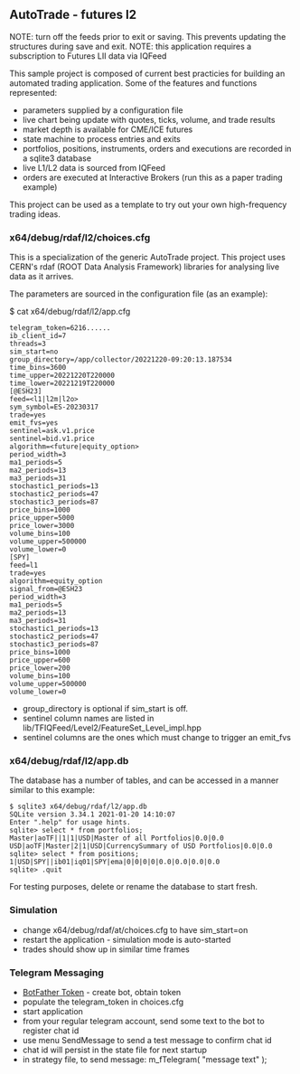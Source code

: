 ## AutoTrade - futures l2

NOTE: turn off the feeds prior to exit or saving.  This prevents updating the structures during save and exit.
NOTE: this application requires a subscription to Futures LII data via IQFeed

This sample project is composed of current best practicies for building an
automated trading application.  Some of the features and functions represented:

* parameters supplied by a configuration file
* live chart being update with quotes, ticks, volume, and trade results
* market depth is available for CME/ICE futures
* state machine to process entries and exits
* portfolios, positions, instruments, orders and executions are recorded in a sqlite3 database
* live L1/L2 data is sourced from IQFeed
* orders are executed at Interactive Brokers (run this as a paper trading example)

This project can be used as a template to try out your own high-frequency trading ideas.

### x64/debug/rdaf/l2/choices.cfg

This is a specialization of the generic AutoTrade project.  This project uses CERN's rdaf (ROOT Data Analysis Framework)
libraries for analysing live data as it arrives.

The parameters are sourced in the configuration file (as an example): 

$ cat x64/debug/rdaf/l2/app.cfg
```
telegram_token=6216......
ib_client_id=7
threads=3
sim_start=no
group_directory=/app/collector/20221220-09:20:13.187534
time_bins=3600
time_upper=20221220T220000
time_lower=20221219T220000
[@ESH23]
feed=<l1|l2m|l2o>
sym_symbol=ES-20230317
trade=yes
emit_fvs=yes
sentinel=ask.v1.price
sentinel=bid.v1.price
algorithm=<future|equity_option>
period_width=3
ma1_periods=5
ma2_periods=13
ma3_periods=31
stochastic1_periods=13
stochastic2_periods=47
stochastic3_periods=87
price_bins=1000
price_upper=5000
price_lower=3000
volume_bins=100
volume_upper=500000
volume_lower=0
[SPY]
feed=l1
trade=yes
algorithm=equity_option
signal_from=@ESH23
period_width=3
ma1_periods=5
ma2_periods=13
ma3_periods=31
stochastic1_periods=13
stochastic2_periods=47
stochastic3_periods=87
price_bins=1000
price_upper=600
price_lower=200
volume_bins=100
volume_upper=500000
volume_lower=0
```
* group_directory is optional if sim_start is off.
* sentinel column names are listed in lib/TFIQFeed/Level2/FeatureSet_Level_impl.hpp
* sentinel columns are the ones which must change to trigger an emit_fvs

### x64/debug/rdaf/l2/app.db

The database has a number of tables, and can be accessed in a manner similar to this example:

```
$ sqlite3 x64/debug/rdaf/l2/app.db
SQLite version 3.34.1 2021-01-20 14:10:07
Enter ".help" for usage hints.
sqlite> select * from portfolios;
Master|aoTF||1|1|USD|Master of all Portfolios|0.0|0.0
USD|aoTF|Master|2|1|USD|CurrencySummary of USD Portfolios|0.0|0.0
sqlite> select * from positions;
1|USD|SPY||ib01|iq01|SPY|ema|0|0|0|0|0.0|0.0|0.0|0.0
sqlite> .quit
```

For testing purposes, delete or rename the database to start fresh.

### Simulation

* change x64/debug/rdaf/at/choices.cfg to have sim_start=on
* restart the application - simulation mode is auto-started
* trades should show up in similar time frames

### Telegram Messaging

* [BotFather Token](https://core.telegram.org/bots/tutorial) - create bot, obtain token
* populate the telegram_token in choices.cfg
* start application
* from your regular telegram account, send some text to the bot to register chat id
* use menu SendMessage to send a test message to confirm chat id
* chat id will persist in the state file for next startup
* in strategy file, to send message: m_fTelegram( "message text" );

